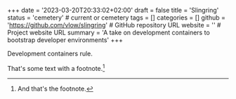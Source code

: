 +++
date = '2023-03-20T20:33:02+02:00'
draft = false
title = 'Slingring'
status = 'cemetery' # current or cemetery
tags = []
categories = []
github = 'https://github.com/vlow/slingring' # GitHub repository URL
website = '' # Project website URL
summary = 'A take on development containers to bootstrap developer environments'
+++

Development containers rule.

That's some text with a footnote.[^1]

[^1]: And that's the footnote.
